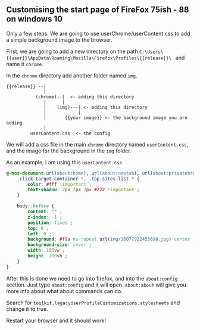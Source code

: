 ## Customising the start page of FireFox 75ish - 88 on windows 10

Only a few steps.  We are going to use userChrome/userContent.css to add a simple background image to the browser.

First, we are going to add a new directory on the path `C:\Users\{{user}}\AppData\Roaming\Mozilla\Firefox\Profiles\{{release}}\ ` and name it `chrome`.

In the `chrome` directory add another folder named `img`.  

```
{{release}} --|
              |
           (chrome)--|  <- adding this directory
              |      |
              |    (img)---| <- adding this directory
              |            |
              |       {{your image}} <- the background image you are adding
              |
         userContent.css  <- the config 
```

We will add a css file in the main `chrome` directory named `userContent.css`, and the image for the background in the `img` folder.

As an example, I am using this `userContent.css`
```CSS
@-moz-document url(about:home), url(about:newtab), url(about:privatebrowsing) {
    .click-target-container *, .top-sites-list * {
        color: #fff !important ;
        text-shadow: 2px 2px 2px #222 !important ;
    }

    body::before {
        content: "" ;
        z-index: -1 ;
        position: fixed ;
        top: 0 ;
        left: 0 ;
        background: #f9a no-repeat url(img/16077922455698.jpg) center ;
        background-size: cover ;
        width: 100vw ;
        height: 100vh ;
    }
}
```

After this is done we need to go into firefox, and into the `about:config` section.  Just type `about:config` and it will open.  `about:about` will give you more info about what about commands can do.

Search for `toolkit.legacyUserProfileCustomizations.stylesheets` and change it to true.

Restart your browser and it should work!  
